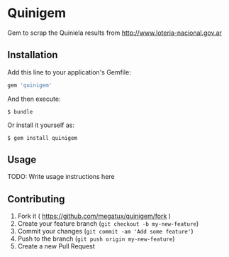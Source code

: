 # Quinigem

Gem to scrap the Quiniela results from http://www.loteria-nacional.gov.ar

## Installation

Add this line to your application's Gemfile:

```ruby
gem 'quinigem'
```

And then execute:

    $ bundle

Or install it yourself as:

    $ gem install quinigem

## Usage

TODO: Write usage instructions here

## Contributing

1. Fork it ( https://github.com/megatux/quinigem/fork )
2. Create your feature branch (`git checkout -b my-new-feature`)
3. Commit your changes (`git commit -am 'Add some feature'`)
4. Push to the branch (`git push origin my-new-feature`)
5. Create a new Pull Request
